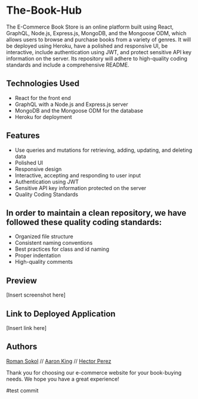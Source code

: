 # The-Book-Hub

The E-Commerce Book Store is an online platform built using React, GraphQL, Node.js, Express.js, MongoDB, and the Mongoose ODM, which allows users to browse and purchase books from a variety of genres. It will be deployed using Heroku, have a polished and responsive UI, be interactive, include authentication using JWT, and protect sensitive API key information on the server. Its repository will adhere to high-quality coding standards and include a comprehensive README.

## Technologies Used

- React for the front end
- GraphQL with a Node.js and Express.js server
- MongoDB and the Mongoose ODM for the database
- Heroku for deployment

## Features

- Use queries and mutations for retrieving, adding, updating, and deleting data
- Polished UI
- Responsive design
- Interactive, accepting and responding to user input
- Authentication using JWT
- Sensitive API key information protected on the server
- Quality Coding Standards

## In order to maintain a clean repository, we have followed these quality coding standards:

- Organized file structure
- Consistent naming conventions
- Best practices for class and id naming
- Proper indentation
- High-quality comments

## Preview

[Insert screenshot here]

## Link to Deployed Application

[Insert link here]

## Authors

[Roman Sokol](https://github.com/sokolroman) //
[Aaron King](https://github.com/Aaronpqking) //
[Hector Perez](https://github.com/noviceprogrammeroh)

Thank you for choosing our e-commerce website for your book-buying needs. We hope you have a great experience!

#test commit
